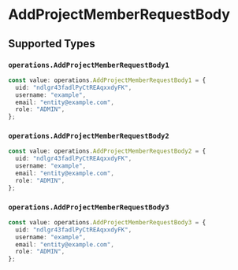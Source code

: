 # AddProjectMemberRequestBody


## Supported Types

### `operations.AddProjectMemberRequestBody1`

```typescript
const value: operations.AddProjectMemberRequestBody1 = {
  uid: "ndlgr43fadlPyCtREAqxxdyFK",
  username: "example",
  email: "entity@example.com",
  role: "ADMIN",
};
```

### `operations.AddProjectMemberRequestBody2`

```typescript
const value: operations.AddProjectMemberRequestBody2 = {
  uid: "ndlgr43fadlPyCtREAqxxdyFK",
  username: "example",
  email: "entity@example.com",
  role: "ADMIN",
};
```

### `operations.AddProjectMemberRequestBody3`

```typescript
const value: operations.AddProjectMemberRequestBody3 = {
  uid: "ndlgr43fadlPyCtREAqxxdyFK",
  username: "example",
  email: "entity@example.com",
  role: "ADMIN",
};
```

